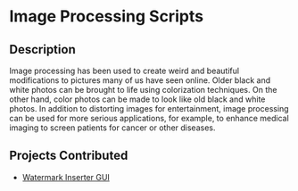   
# Image Processing Scripts

## Description

Image processing has been used to create weird and beautiful modifications to pictures many of us have seen online. Older black and white photos can be brought to life 
using colorization techniques. On the other hand, color photos can be made to look like old black and white photos. In addition to distorting images for entertainment, 
image processing can be used for more serious applications, for example, to enhance medical imaging to screen patients for cancer or other diseases.

## Projects Contributed 

- [Watermark Inserter GUI](https://github.com/Iamtripathisatyam/Awesome_Python_Scripts/tree/main/ImageProcessingScripts/Watermark%20Inserter%20GUI)
